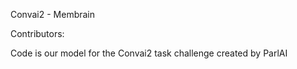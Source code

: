 

Convai2 - Membrain

Contributors:


Code is our model for the Convai2 task challenge created by ParlAI
